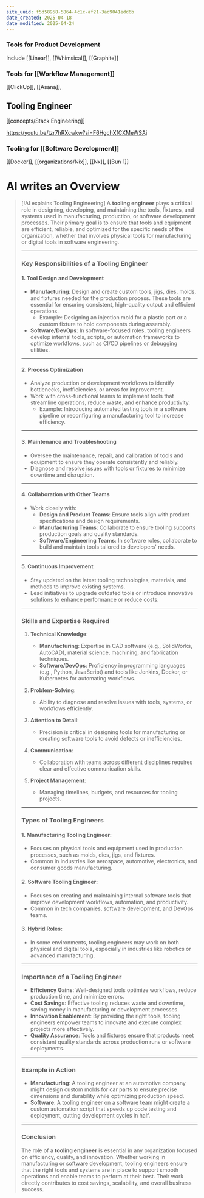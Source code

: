 ```yaml
---
site_uuid: f5d58958-5864-4c1c-af21-3ad9041edd6b
date_created: 2025-04-18
date_modified: 2025-04-24
---
```



### Tools for Product Development
Include [[Linear]], [[Whimsical]], [[Graphite]]

### Tools for [[Workflow Management]]
[[ClickUp]], [[Asana]], 
## Tooling Engineer
[[concepts/Stack Engineering]]

https://youtu.be/tzr7hRXcwkw?si=F6HgchXfCXMeWSAj
### Tooling for [[Software Development]]
[[Docker]], [[organizations/Nix]], [[Nx]], [[Bun 1]]
# AI writes an Overview
> [!AI explains Tooling Engineering]
> A **tooling engineer** plays a critical role in designing, developing, and maintaining the tools, fixtures, and systems used in manufacturing, production, or software development processes. Their primary goal is to ensure that tools and equipment are efficient, reliable, and optimized for the specific needs of the organization, whether that involves physical tools for manufacturing or digital tools in software engineering.
> 
> ---
> 
> ### **Key Responsibilities of a Tooling Engineer**
> 
> #### **1. Tool Design and Development**
> 
> - **Manufacturing**: Design and create custom tools, jigs, dies, molds, and fixtures needed for the production process. These tools are essential for ensuring consistent, high-quality output and efficient operations.
>     - Example: Designing an injection mold for a plastic part or a custom fixture to hold components during assembly.
> - **Software/DevOps**: In software-focused roles, tooling engineers develop internal tools, scripts, or automation frameworks to optimize workflows, such as CI/CD pipelines or debugging utilities.
> 
> ---
> 
> #### **2. Process Optimization**
> 
> - Analyze production or development workflows to identify bottlenecks, inefficiencies, or areas for improvement.
> - Work with cross-functional teams to implement tools that streamline operations, reduce waste, and enhance productivity.
>     - Example: Introducing automated testing tools in a software pipeline or reconfiguring a manufacturing tool to increase efficiency.
> 
> ---
> 
> #### **3. Maintenance and Troubleshooting**
> 
> - Oversee the maintenance, repair, and calibration of tools and equipment to ensure they operate consistently and reliably.
> - Diagnose and resolve issues with tools or fixtures to minimize downtime and disruption.
> 
> ---
> 
> #### **4. Collaboration with Other Teams**
> 
> - Work closely with:
>     - **Design and Product Teams**: Ensure tools align with product specifications and design requirements.
>     - **Manufacturing Teams**: Collaborate to ensure tooling supports production goals and quality standards.
>     - **Software/Engineering Teams**: In software roles, collaborate to build and maintain tools tailored to developers' needs.
> 
> ---
> 
> #### **5. Continuous Improvement**
> 
> - Stay updated on the latest tooling technologies, materials, and methods to improve existing systems.
> - Lead initiatives to upgrade outdated tools or introduce innovative solutions to enhance performance or reduce costs.
> 
> ---
> 
> ### **Skills and Expertise Required**
> 
> 1. **Technical Knowledge**:
>     
>     - **Manufacturing**: Expertise in CAD software (e.g., SolidWorks, AutoCAD), material science, machining, and fabrication techniques.
>     - **Software/DevOps**: Proficiency in programming languages (e.g., Python, JavaScript) and tools like Jenkins, Docker, or Kubernetes for automating workflows.
> 2. **Problem-Solving**:
>     
>     - Ability to diagnose and resolve issues with tools, systems, or workflows efficiently.
> 3. **Attention to Detail**:
>     
>     - Precision is critical in designing tools for manufacturing or creating software tools to avoid defects or inefficiencies.
> 4. **Communication**:
>     
>     - Collaboration with teams across different disciplines requires clear and effective communication skills.
> 5. **Project Management**:
>     
>     - Managing timelines, budgets, and resources for tooling projects.
> 
> ---
> 
> ### **Types of Tooling Engineers**
> 
> #### **1. Manufacturing Tooling Engineer**:
> 
> - Focuses on physical tools and equipment used in production processes, such as molds, dies, jigs, and fixtures.
> - Common in industries like aerospace, automotive, electronics, and consumer goods manufacturing.
> 
> #### **2. Software Tooling Engineer**:
> 
> - Focuses on creating and maintaining internal software tools that improve development workflows, automation, and productivity.
> - Common in tech companies, software development, and DevOps teams.
> 
> #### **3. Hybrid Roles**:
> 
> - In some environments, tooling engineers may work on both physical and digital tools, especially in industries like robotics or advanced manufacturing.
> 
> ---
> 
> ### **Importance of a Tooling Engineer**
> 
> - **Efficiency Gains**: Well-designed tools optimize workflows, reduce production time, and minimize errors.
> - **Cost Savings**: Effective tooling reduces waste and downtime, saving money in manufacturing or development processes.
> - **Innovation Enablement**: By providing the right tools, tooling engineers empower teams to innovate and execute complex projects more effectively.
> - **Quality Assurance**: Tools and fixtures ensure that products meet consistent quality standards across production runs or software deployments.
> 
> ---
> 
> ### **Example in Action**
> 
> - **Manufacturing**: A tooling engineer at an automotive company might design custom molds for car parts to ensure precise dimensions and durability while optimizing production speed.
> - **Software**: A tooling engineer on a software team might create a custom automation script that speeds up code testing and deployment, cutting development cycles in half.
> 
> ---
> 
> ### **Conclusion**
> 
> The role of a **tooling engineer** is essential in any organization focused on efficiency, quality, and innovation. Whether working in manufacturing or software development, tooling engineers ensure that the right tools and systems are in place to support smooth operations and enable teams to perform at their best. Their work directly contributes to cost savings, scalability, and overall business success.
